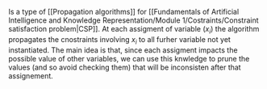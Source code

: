 Is a type of [[Propagation algorithms]] for [[Fundamentals of Artificial Intelligence and Knowledge Representation/Module 1/Costraints/Constraint satisfaction problem|CSP]].
At each assigment of variable ($x_i$) the algorithm propagates the cnostraints involving $x_i$ to all furher variable not yet instantiated. The main idea is that, since each assigment impacts the possible value of other variables, we can use this knwledge to prune the values (and so avoid checking them) that will be inconsisten after that assignement. 
